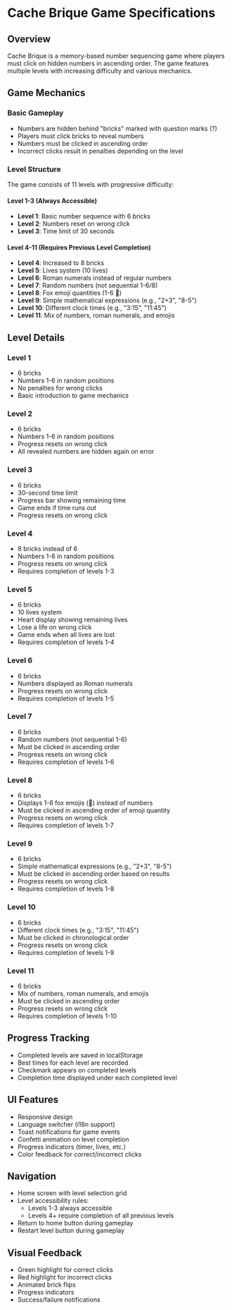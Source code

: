 # Cache Brique Game Specifications

## Overview
Cache Brique is a memory-based number sequencing game where players must click on hidden numbers in ascending order. The game features multiple levels with increasing difficulty and various mechanics.

## Game Mechanics

### Basic Gameplay
- Numbers are hidden behind "bricks" marked with question marks (?)
- Players must click bricks to reveal numbers
- Numbers must be clicked in ascending order
- Incorrect clicks result in penalties depending on the level

### Level Structure
The game consists of 11 levels with progressive difficulty:

#### Level 1-3 (Always Accessible)
- **Level 1**: Basic number sequence with 6 bricks
- **Level 2**: Numbers reset on wrong click
- **Level 3**: Time limit of 30 seconds

#### Level 4-11 (Requires Previous Level Completion)
- **Level 4**: Increased to 8 bricks
- **Level 5**: Lives system (10 lives)
- **Level 6**: Roman numerals instead of regular numbers
- **Level 7**: Random numbers (not sequential 1-6/8)
- **Level 8**: Fox emoji quantities (1-6 🦊)
- **Level 9**: Simple mathematical expressions (e.g., "2+3", "8-5")
- **Level 10**: Different clock times (e.g., "3:15", "11:45")
- **Level 11**: Mix of numbers, roman numerals, and emojis

## Level Details

### Level 1
- 6 bricks
- Numbers 1-6 in random positions
- No penalties for wrong clicks
- Basic introduction to game mechanics

### Level 2
- 6 bricks
- Numbers 1-6 in random positions
- Progress resets on wrong click
- All revealed numbers are hidden again on error

### Level 3
- 6 bricks
- 30-second time limit
- Progress bar showing remaining time
- Game ends if time runs out
- Progress resets on wrong click

### Level 4
- 8 bricks instead of 6
- Numbers 1-8 in random positions
- Progress resets on wrong click
- Requires completion of levels 1-3

### Level 5
- 6 bricks
- 10 lives system
- Heart display showing remaining lives
- Lose a life on wrong click
- Game ends when all lives are lost
- Requires completion of levels 1-4

### Level 6
- 6 bricks
- Numbers displayed as Roman numerals
- Progress resets on wrong click
- Requires completion of levels 1-5

### Level 7
- 6 bricks
- Random numbers (not sequential 1-6)
- Must be clicked in ascending order
- Progress resets on wrong click
- Requires completion of levels 1-6

### Level 8
- 6 bricks
- Displays 1-6 fox emojis (🦊) instead of numbers
- Must be clicked in ascending order of emoji quantity
- Progress resets on wrong click
- Requires completion of levels 1-7

### Level 9
- 6 bricks
- Simple mathematical expressions (e.g., "2+3", "8-5")
- Must be clicked in ascending order based on results
- Progress resets on wrong click
- Requires completion of levels 1-8

### Level 10
- 6 bricks
- Different clock times (e.g., "3:15", "11:45")
- Must be clicked in chronological order
- Progress resets on wrong click
- Requires completion of levels 1-9

### Level 11
- 6 bricks
- Mix of numbers, roman numerals, and emojis
- Must be clicked in ascending order
- Progress resets on wrong click
- Requires completion of levels 1-10

## Progress Tracking
- Completed levels are saved in localStorage
- Best times for each level are recorded
- Checkmark appears on completed levels
- Completion time displayed under each completed level

## UI Features
- Responsive design
- Language switcher (i18n support)
- Toast notifications for game events
- Confetti animation on level completion
- Progress indicators (timer, lives, etc.)
- Color feedback for correct/incorrect clicks

## Navigation
- Home screen with level selection grid
- Level accessibility rules:
  - Levels 1-3 always accessible
  - Levels 4+ require completion of all previous levels
- Return to home button during gameplay
- Restart level button during gameplay

## Visual Feedback
- Green highlight for correct clicks
- Red highlight for incorrect clicks
- Animated brick flips
- Progress indicators
- Success/failure notifications
